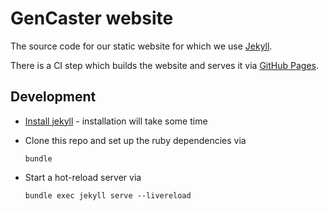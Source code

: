 # GenCaster website

The source code for our static website for which we use [Jekyll](https://jekyllrb.com/).

There is a CI step which builds the website and serves it via [GitHub Pages](https://pages.github.com/).

## Development

* [Install jekyll](https://jekyllrb.com/docs/installation/macos/) - installation will take some time
* Clone this repo and set up the ruby dependencies via

  ```shell
  bundle
  ```
  
* Start a hot-reload server via 
  
  ```shell
  bundle exec jekyll serve --livereload
  ```
